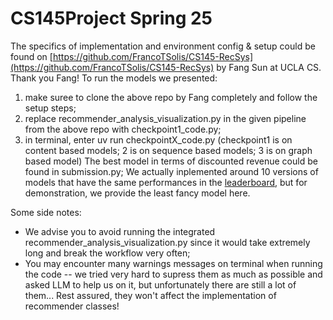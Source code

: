 # CS145Project Spring 25

The specifics of implementation and environment config & setup could be found on [https://github.com/FrancoTSolis/CS145-RecSys](https://github.com/FrancoTSolis/CS145-RecSys) by Fang Sun at UCLA CS. Thank you Fang!
To run the models we presented: 
  1. make suree to clone the above repo by Fang completely and follow the setup steps;
  2. replace recommender_analysis_visualization.py in the given pipeline from the above repo with checkpoint1_code.py;
  3. in terminal, enter uv run checkpointX_code.py (checkpoint1 is on content based models; 2 is on sequence based models; 3 is on graph based model)
The best model in terms of discounted revenue could be found in submission.py; We actually inplemented around 10 versions of models that have the same performances in the [leaderboard](http://scai2.cs.ucla.edu:5431/), but for demonstration, we provide the least fancy model here. 

Some side notes:
- We advise you to avoid running the integrated recommender_analysis_visualization.py since it would take extremely long and break the workflow very often;
- You may encounter many warnings messages on terminal when running the code -- we tried very hard to supress them as much as possible and asked LLM to help us on it, but unfortunately there are still a lot of them... Rest assured, they won't affect the implementation of recommender classes!
